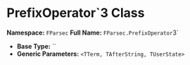 # PrefixOperator`3 Class

**Namespace:** `FParsec`
**Full Name:** `FParsec.PrefixOperator`3`
- **Base Type:** ``
- **Generic Parameters:** `<TTerm, TAfterString, TUserState>`